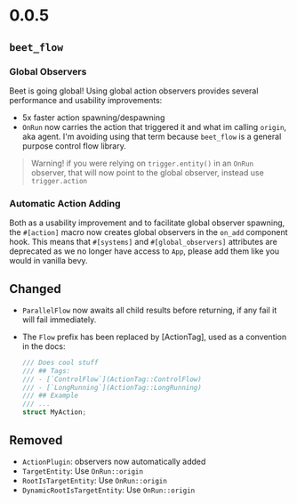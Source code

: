 
# 0.0.5

## `beet_flow`

### Global Observers

Beet is going global! Using global action observers provides several performance and usability improvements:
- 5x faster action spawning/despawning
- `OnRun` now carries the action that triggered it and what im calling `origin`, aka agent. I'm avoiding using that term because `beet_flow` is a general purpose control flow library.
> Warning! if you were relying on `trigger.entity()` in an `OnRun` observer, that will now point to the global observer, instead use `trigger.action`


### Automatic Action Adding

Both as a usability improvement and to facilitate global observer spawning, the `#[action]` macro
now creates global observers in the `on_add` component hook. This means that `#[systems]` and `#[global_observers]` attributes are deprecated as we no longer have access to `App`, please add them like you would in vanilla bevy.

## Changed
- `ParallelFlow` now awaits all child results before returning, if any fail it will fail immediately.

- The `Flow` prefix has been replaced by [ActionTag], used as a convention in the docs:
	```rust
	/// Does cool stuff
	/// ## Tags:
	/// - [`ControlFlow`](ActionTag::ControlFlow)
	/// - [`LongRunning`](ActionTag::LongRunning)
	/// ## Example
	/// ...
	struct MyAction;
	```

## Removed
- `ActionPlugin`: observers now automatically added
- `TargetEntity`: Use `OnRun::origin`
- `RootIsTargetEntity`: Use `OnRun::origin`
- `DynamicRootIsTargetEntity`: Use `OnRun::origin`